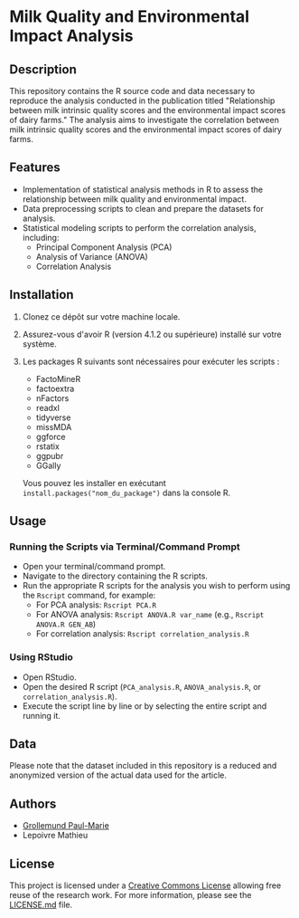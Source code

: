 # Milk Quality and Environmental Impact Analysis

## Description
This repository contains the R source code and data necessary to reproduce the analysis conducted in the publication titled "Relationship between milk intrinsic quality scores and the environmental impact scores of dairy farms." The analysis aims to investigate the correlation between milk intrinsic quality scores and the environmental impact scores of dairy farms.

## Features
- Implementation of statistical analysis methods in R to assess the relationship between milk quality and environmental impact.
- Data preprocessing scripts to clean and prepare the datasets for analysis.
- Statistical modeling scripts to perform the correlation analysis, including:
  - Principal Component Analysis (PCA)
  - Analysis of Variance (ANOVA)
  - Correlation Analysis

## Installation
1. Clonez ce dépôt sur votre machine locale.
2. Assurez-vous d'avoir R (version 4.1.2 ou supérieure) installé sur votre système.
3. Les packages R suivants sont nécessaires pour exécuter les scripts :
   - FactoMineR
   - factoextra
   - nFactors
   - readxl
   - tidyverse
   - missMDA
   - ggforce
   - rstatix
   - ggpubr
   - GGally

   Vous pouvez les installer en exécutant `install.packages("nom_du_package")` dans la console R.


## Usage
### Running the Scripts via Terminal/Command Prompt
- Open your terminal/command prompt.
- Navigate to the directory containing the R scripts.
- Run the appropriate R scripts for the analysis you wish to perform using the `Rscript` command, for example:
  - For PCA analysis: `Rscript PCA.R`
  - For ANOVA analysis: `Rscript ANOVA.R var_name` (e.g., `Rscript ANOVA.R GEN_AB`)
  - For correlation analysis: `Rscript correlation_analysis.R`

### Using RStudio
- Open RStudio.
- Open the desired R script (`PCA_analysis.R`, `ANOVA_analysis.R`, or `correlation_analysis.R`).
- Execute the script line by line or by selecting the entire script and running it.

## Data
Please note that the dataset included in this repository is a reduced and anonymized version of the actual data used for the article. 

## Authors
- [Grollemund Paul-Marie](https://github.com/pmgrollemund/)
- Lepoivre Mathieu

## License
This project is licensed under a [Creative Commons License](https://creativecommons.org/) allowing free reuse of the research work. For more information, please see the [LICENSE.md](LICENSE.md) file.

